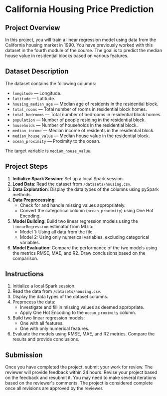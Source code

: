 # California Housing Price Prediction

## Project Overview

In this project, you will train a linear regression model using data from the California housing market in 1990. You have previously worked with this dataset in the fourth module of the course. The goal is to predict the median house value in residential blocks based on various features.

## Dataset Description

The dataset contains the following columns:

- `longitude` — Longitude.
- `latitude` — Latitude.
- `housing_median_age` — Median age of residents in the residential block.
- `total_rooms` — Total number of rooms in residential block homes.
- `total_bedrooms` — Total number of bedrooms in residential block homes.
- `population` — Number of people residing in the residential block.
- `households` — Number of households in the residential block.
- `median_income` — Median income of residents in the residential block.
- `median_house_value` — Median house value in the residential block.
- `ocean_proximity` — Proximity to the ocean.

The target variable is `median_house_value`.

## Project Steps

1. **Initialize Spark Session**: Set up a local Spark session.
2. **Load Data**: Read the dataset from `/datasets/housing.csv`.
3. **Data Exploration**: Display the data types of the columns using pySpark methods.
4. **Data Preprocessing**:
   - Check for and handle missing values appropriately.
   - Convert the categorical column (`ocean_proximity`) using One Hot Encoding.
5. **Model Building**: Build two linear regression models using the `LinearRegression` estimator from MLlib:
   - Model 1: Using all data from the file.
   - Model 2: Using only numerical variables, excluding categorical variables.
6. **Model Evaluation**: Compare the performance of the two models using the metrics RMSE, MAE, and R2. Draw conclusions based on the comparison.

## Instructions

1. Initialize a local Spark session.
2. Read the data from `/datasets/housing.csv`.
3. Display the data types of the dataset columns.
4. Preprocess the data:
   - Investigate and fill in missing values as deemed appropriate.
   - Apply One Hot Encoding to the `ocean_proximity` column.
5. Build two linear regression models:
   - One with all features.
   - One with only numerical features.
6. Evaluate the models using RMSE, MAE, and R2 metrics. Compare the results and provide conclusions.

## Submission

Once you have completed the project, submit your work for review. The reviewer will provide feedback within 24 hours. Revise your project based on the feedback and resubmit it. You may need to make several iterations based on the reviewer's comments. The project is considered complete once all revisions are approved by the reviewer.
